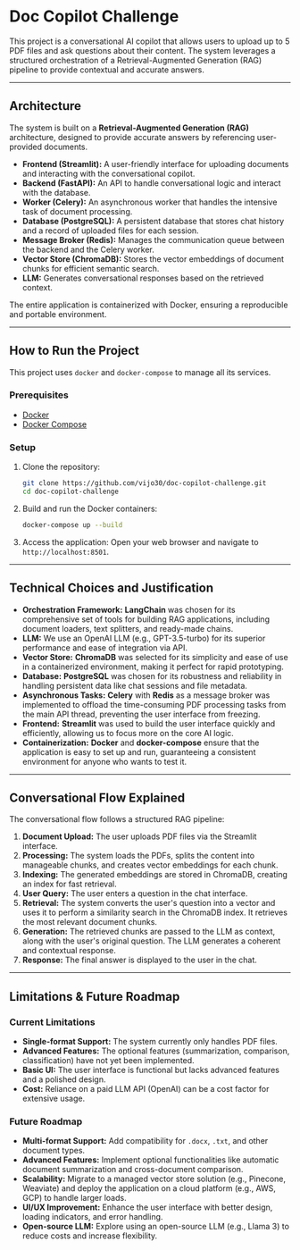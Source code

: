 # Doc Copilot Challenge

This project is a conversational AI copilot that allows users to upload up to 5 PDF files and ask questions about their content. The system leverages a structured orchestration of a Retrieval-Augmented Generation (RAG) pipeline to provide contextual and accurate answers.

---

## Architecture

The system is built on a **Retrieval-Augmented Generation (RAG)** architecture, designed to provide accurate answers by referencing user-provided documents.

- **Frontend (Streamlit):** A user-friendly interface for uploading documents and interacting with the conversational copilot.
- **Backend (FastAPI):** An API to handle conversational logic and interact with the database.
- **Worker (Celery):** An asynchronous worker that handles the intensive task of document processing.
- **Database (PostgreSQL):** A persistent database that stores chat history and a record of uploaded files for each session.
- **Message Broker (Redis):** Manages the communication queue between the backend and the Celery worker.
- **Vector Store (ChromaDB):** Stores the vector embeddings of document chunks for efficient semantic search.
- **LLM:** Generates conversational responses based on the retrieved context.

The entire application is containerized with Docker, ensuring a reproducible and portable environment.

---

## How to Run the Project

This project uses `docker` and `docker-compose` to manage all its services.

### Prerequisites

- [Docker](https://docs.docker.com/get-docker/)
- [Docker Compose](https://docs.docker.com/compose/install/)

### Setup

1.  Clone the repository:
    ```bash
    git clone https://github.com/vijo30/doc-copilot-challenge.git
    cd doc-copilot-challenge
    ```

2.  Build and run the Docker containers:
    ```bash
    docker-compose up --build
    ```

3.  Access the application:
    Open your web browser and navigate to `http://localhost:8501`.

---

## Technical Choices and Justification

- **Orchestration Framework:** **LangChain** was chosen for its comprehensive set of tools for building RAG applications, including document loaders, text splitters, and ready-made chains.
- **LLM:** We use an OpenAI LLM (e.g., GPT-3.5-turbo) for its superior performance and ease of integration via API.
- **Vector Store:** **ChromaDB** was selected for its simplicity and ease of use in a containerized environment, making it perfect for rapid prototyping.
- **Database:** **PostgreSQL** was chosen for its robustness and reliability in handling persistent data like chat sessions and file metadata.
- **Asynchronous Tasks:** **Celery** with **Redis** as a message broker was implemented to offload the time-consuming PDF processing tasks from the main API thread, preventing the user interface from freezing.
- **Frontend:** **Streamlit** was used to build the user interface quickly and efficiently, allowing us to focus more on the core AI logic.
- **Containerization:** **Docker** and **docker-compose** ensure that the application is easy to set up and run, guaranteeing a consistent environment for anyone who wants to test it.

---

## Conversational Flow Explained

The conversational flow follows a structured RAG pipeline:

1.  **Document Upload:** The user uploads PDF files via the Streamlit interface.
2.  **Processing:** The system loads the PDFs, splits the content into manageable chunks, and creates vector embeddings for each chunk.
3.  **Indexing:** The generated embeddings are stored in ChromaDB, creating an index for fast retrieval.
4.  **User Query:** The user enters a question in the chat interface.
5.  **Retrieval:** The system converts the user's question into a vector and uses it to perform a similarity search in the ChromaDB index. It retrieves the most relevant document chunks.
6.  **Generation:** The retrieved chunks are passed to the LLM as context, along with the user's original question. The LLM generates a coherent and contextual response.
7.  **Response:** The final answer is displayed to the user in the chat.

---

## Limitations & Future Roadmap

### Current Limitations
- **Single-format Support:** The system currently only handles PDF files.
- **Advanced Features:** The optional features (summarization, comparison, classification) have not yet been implemented.
- **Basic UI:** The user interface is functional but lacks advanced features and a polished design.
- **Cost:** Reliance on a paid LLM API (OpenAI) can be a cost factor for extensive usage.

### Future Roadmap
- **Multi-format Support:** Add compatibility for `.docx`, `.txt`, and other document types.
- **Advanced Features:** Implement optional functionalities like automatic document summarization and cross-document comparison.
- **Scalability:** Migrate to a managed vector store solution (e.g., Pinecone, Weaviate) and deploy the application on a cloud platform (e.g., AWS, GCP) to handle larger loads.
- **UI/UX Improvement:** Enhance the user interface with better design, loading indicators, and error handling.
- **Open-source LLM:** Explore using an open-source LLM (e.g., Llama 3) to reduce costs and increase flexibility.